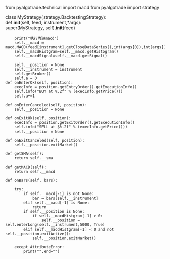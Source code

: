 from pyalgotrade.technical import macd
from pyalgotrade import strategy

class MyStrategy(strategy.BacktestingStrategy):  
    def __init__(self, feed, instrument,*args):  
        super(MyStrategy, self).__init__(feed) 


        print("執行內建macd")
        self.__macd = macd.MACD(feed[instrument].getCloseDataSeries(),int(args[0]),int(args[1]),int(args[2]))
        self.__macdHistgram=self.__macd.getHistogram()
        self.__macdSignal=self.__macd.getSignal()

        self.__position = None
        self.__instrument = instrument  
        self.getBroker()
        self.a = 0 
    def onEnterOk(self, position):  
        execInfo = position.getEntryOrder().getExecutionInfo()  
        self.info("BUY at %.2f" % (execInfo.getPrice())) 
        self.a+=1
  
    def onEnterCanceled(self, position):  
        self.__position = None  
  
    def onExitOk(self, position):  
        execInfo = position.getExitOrder().getExecutionInfo()  
        self.info("SELL at $%.2f" % (execInfo.getPrice()))  
        self.__position = None  
  
    def onExitCanceled(self, position):  
        self.__position.exitMarket()  
  
    def getSMA(self):  
        return self.__sma

    def getMACD(self):  
        return self.__macd   

    def onBars(self, bars):   
        
        try:
            if self.__macd[-1] is not None: 
                bar = bars[self.__instrument]
            elif self.__macd[-1] is None:
                return 
            if self.__position is None:  
                if self.__macdHistgram[-1] > 0:   
                    self.__position = self.enterLong(self.__instrument,5000, True)  
            elif self.__macdHistgram[-1] < 0 and not self.__position.exitActive():  
                self.__position.exitMarket()

        except AttributeError:
            print("",end="")